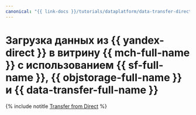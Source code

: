 ```yaml
---
canonical: "{{ link-docs }}/tutorials/dataplatform/data-transfer-direct-to-mch"
---
```


# Загрузка данных из {{ yandex-direct }} в витрину {{ mch-full-name }} с использованием {{ sf-full-name }}, {{ objstorage-full-name }} и {{ data-transfer-full-name }}

{% include notitle [Transfer from Direct](../../_tutorials/dataplatform/ya-direct-mch-migration.md) %}
